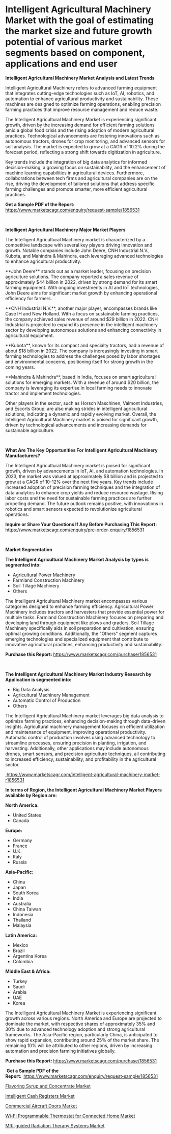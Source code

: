 <p><h1>Intelligent Agricultural Machinery Market with the goal of estimating the market size and future growth potential of various market segments based on component, applications and end user</h1></p><p><strong>Intelligent Agricultural Machinery Market Analysis and Latest Trends</strong></p>
<p><p>Intelligent Agricultural Machinery refers to advanced farming equipment that integrates cutting-edge technologies such as IoT, AI, robotics, and automation to enhance agricultural productivity and sustainability. These machines are designed to optimize farming operations, enabling precision farming practices that improve resource management and reduce waste.</p><p>The Intelligent Agricultural Machinery Market is experiencing significant growth, driven by the increasing demand for efficient farming solutions amid a global food crisis and the rising adoption of modern agricultural practices. Technological advancements are fostering innovations such as autonomous tractors, drones for crop monitoring, and advanced sensors for soil analysis. The market is expected to grow at a CAGR of 10.2% during the forecast period, reflecting a strong shift towards digitization in agriculture.</p><p>Key trends include the integration of big data analytics for informed decision-making, a growing focus on sustainability, and the enhancement of machine learning capabilities in agricultural devices. Furthermore, collaborations between tech firms and agricultural companies are on the rise, driving the development of tailored solutions that address specific farming challenges and promote smarter, more efficient agricultural practices.</p></p>
<p><strong>Get a Sample PDF of the Report:&nbsp;</strong> <a href="https://www.marketscagr.com/enquiry/request-sample/1856531?utm_campaign=1901&utm_medium=2&utm_source=Github&utm_content=ia&utm_term=08012025&utm_id=intelligent-agricultural-machinery">https://www.marketscagr.com/enquiry/request-sample/1856531</a></p>
<p>&nbsp;</p>
<p><strong>Intelligent Agricultural Machinery Major Market Players</strong></p>
<p><p>The Intelligent Agricultural Machinery market is characterized by a competitive landscape with several key players driving innovation and growth. Notable companies include John Deere, CNH Industrial N.V., Kubota, and Mahindra & Mahindra, each leveraging advanced technologies to enhance agricultural productivity.</p><p>**John Deere** stands out as a market leader, focusing on precision agriculture solutions. The company reported a sales revenue of approximately $44 billion in 2022, driven by strong demand for its smart farming equipment. With ongoing investments in AI and IoT technologies, John Deere aims for significant market growth by enhancing operational efficiency for farmers.</p><p>**CNH Industrial N.V.**, another major player, encompasses brands like Case IH and New Holland. With a focus on sustainable farming practices, the company achieved sales revenue of around $29 billion in 2022. CNH Industrial is projected to expand its presence in the intelligent machinery sector by developing autonomous solutions and enhancing connectivity in agricultural equipment.</p><p>**Kubota**, known for its compact and specialty tractors, had a revenue of about $18 billion in 2022. The company is increasingly investing in smart farming technologies to address the challenges posed by labor shortages and environmental concerns, positioning itself for strong growth in the coming years.</p><p>**Mahindra & Mahindra**, based in India, focuses on smart agricultural solutions for emerging markets. With a revenue of around $20 billion, the company is leveraging its expertise in local farming needs to innovate tractor and implement technologies. </p><p>Other players in the sector, such as Horsch Maschinen, Valmont Industries, and Escorts Group, are also making strides in intelligent agricultural solutions, indicating a dynamic and rapidly evolving market. Overall, the Intelligent Agricultural Machinery market is poised for significant growth, driven by technological advancements and increasing demands for sustainable agriculture.</p></p>
<p>&nbsp;</p>
<p><strong>What Are The Key Opportunities For Intelligent Agricultural Machinery Manufacturers?</strong></p>
<p><p>The Intelligent Agricultural Machinery market is poised for significant growth, driven by advancements in IoT, AI, and automation technologies. In 2023, the market was valued at approximately $8 billion and is projected to grow at a CAGR of 10-12% over the next five years. Key trends include increased adoption of precision farming techniques and the integration of data analytics to enhance crop yields and reduce resource wastage. Rising labor costs and the need for sustainable farming practices are further propelling demand. The future outlook remains positive, with innovations in robotics and smart sensors expected to revolutionize agricultural operations.</p></p>
<p><strong>Inquire or Share Your Questions If Any Before Purchasing This Report:</strong> <a href="https://www.marketscagr.com/enquiry/pre-order-enquiry/1856531?utm_campaign=1901&utm_medium=2&utm_source=Github&utm_content=ia&utm_term=08012025&utm_id=intelligent-agricultural-machinery">https://www.marketscagr.com/enquiry/pre-order-enquiry/1856531</a></p>
<p>&nbsp;</p>
<p><strong>Market Segmentation</strong></p>
<p><strong>The Intelligent Agricultural Machinery Market Analysis by types is segmented into:</strong></p>
<p><ul><li>Agricultural Power Machinery</li><li>Farmland Construction Machinery</li><li>Soil Tillage Machinery</li><li>Others</li></ul></p>
<p><p>The Intelligent Agricultural Machinery market encompasses various categories designed to enhance farming efficiency. Agricultural Power Machinery includes tractors and harvesters that provide essential power for multiple tasks. Farmland Construction Machinery focuses on preparing and developing land through equipment like plows and graders. Soil Tillage Machinery specifically aids in soil preparation and cultivation, ensuring optimal growing conditions. Additionally, the "Others" segment captures emerging technologies and specialized equipment that contribute to innovative agricultural practices, enhancing productivity and sustainability.</p></p>
<p><strong>Purchase this Report:&nbsp;</strong><a href="https://www.marketscagr.com/purchase/1856531?utm_campaign=1901&utm_medium=2&utm_source=Github&utm_content=ia&utm_term=08012025&utm_id=intelligent-agricultural-machinery">https://www.marketscagr.com/purchase/1856531</a></p>
<p>&nbsp;</p>
<p><strong>The Intelligent Agricultural Machinery Market Industry Research by Application is segmented into:</strong></p>
<p><ul><li>Big Data Analysis</li><li>Agricultural Machinery Management</li><li>Automatic Control of Production</li><li>Others</li></ul></p>
<p><p>The Intelligent Agricultural Machinery market leverages big data analysis to optimize farming practices, enhancing decision-making through data-driven insights. Agricultural machinery management focuses on efficient utilization and maintenance of equipment, improving operational productivity. Automatic control of production involves using advanced technology to streamline processes, ensuring precision in planting, irrigation, and harvesting. Additionally, other applications may include autonomous drones, smart sensors, and precision agriculture techniques, all contributing to increased efficiency, sustainability, and profitability in the agricultural sector.</p></p>
<p><a href="https://www.marketscagr.com/intelligent-agricultural-machinery-market-r1856531?utm_campaign=1901&utm_medium=2&utm_source=Github&utm_content=ia&utm_term=08012025&utm_id=intelligent-agricultural-machinery">&nbsp;https://www.marketscagr.com/intelligent-agricultural-machinery-market-r1856531</a></p>
<p><strong>In terms of Region, the Intelligent Agricultural Machinery Market Players available by Region are:</strong></p>
<p>
    <p> <strong> North America: </strong>
        <ul>
            <li>United States</li>
            <li>Canada</li>
        </ul>
        </p> 
    <p> <strong> Europe: </strong>
        <ul>
            <li>Germany</li>
            <li>France</li>
            <li>U.K.</li>
            <li>Italy</li>
            <li>Russia</li>
        </ul>
        </p> 
    <p> <strong> Asia-Pacific: </strong>
        <ul>
            <li>China</li>
            <li>Japan</li>
            <li>South Korea</li>
            <li>India</li>
            <li>Australia</li>
            <li>China Taiwan</li>
            <li>Indonesia</li>
            <li>Thailand</li>
            <li>Malaysia</li>
        </ul>
        </p> 
    <p> <strong> Latin America: </strong>
        <ul>
            <li>Mexico</li>
            <li>Brazil</li>
            <li>Argentina Korea</li>
            <li>Colombia</li>
        </ul>
        </p> 
    <p> <strong> Middle East & Africa: </strong>
        <ul>
            <li>Turkey</li>
            <li>Saudi</li>
            <li>Arabia</li>
            <li>UAE</li>
            <li>Korea</li>
        </ul>
    </p>
    </p>
<p><p>The Intelligent Agricultural Machinery Market is experiencing significant growth across various regions. North America and Europe are projected to dominate the market, with respective shares of approximately 35% and 30% due to advanced technology adoption and strong agricultural frameworks. The Asia-Pacific region, particularly China, is anticipated to show rapid expansion, contributing around 25% of the market share. The remaining 10% will be attributed to other regions, driven by increasing automation and precision farming initiatives globally.</p></p>
<p><strong>Purchase this Report: </strong><a href="https://www.marketscagr.com/purchase/1856531?utm_campaign=1901&utm_medium=2&utm_source=Github&utm_content=ia&utm_term=08012025&utm_id=intelligent-agricultural-machinery">https://www.marketscagr.com/purchase/1856531</a></p>
<p>&nbsp;<strong>Get a Sample PDF of the Report:&nbsp;&nbsp;</strong><a href="https://www.marketscagr.com/enquiry/request-sample/1856531?utm_campaign=1901&utm_medium=2&utm_source=Github&utm_content=ia&utm_term=08012025&utm_id=intelligent-agricultural-machinery">https://www.marketscagr.com/enquiry/request-sample/1856531</a></p>
<p><strong></strong></p>
<p><p><a href="https://www.linkedin.com/pulse/unveiling-flavoring-syrup-concentrate-market-drivers-projected-kwxcf?utm_campaign=1901&utm_medium=2&utm_source=Github&utm_content=ia&utm_term=08012025&utm_id=intelligent-agricultural-machinery">Flavoring Syrup and Concentrate Market</a></p><p><a href="https://www.linkedin.com/pulse/exploring-potential-intelligent-cash-registers-marketthe-wurxf?utm_campaign=1901&utm_medium=2&utm_source=Github&utm_content=ia&utm_term=08012025&utm_id=intelligent-agricultural-machinery">Intelligent Cash Registers Market</a></p><p><a href="https://www.linkedin.com/pulse/emerging-technologies-reshaping-commercial-aircraft-doors-market-ui7fe?utm_campaign=1901&utm_medium=2&utm_source=Github&utm_content=ia&utm_term=08012025&utm_id=intelligent-agricultural-machinery">Commercial Aircraft Doors Market</a></p><p><a href="https://www.linkedin.com/pulse/wi-fi-programmable-thermostat-connected-home-market-size-r52he?utm_campaign=1901&utm_medium=2&utm_source=Github&utm_content=ia&utm_term=08012025&utm_id=intelligent-agricultural-machinery">Wi-Fi Programmable Thermostat for Connected Home Market</a></p><p><a href="https://www.linkedin.com/pulse/mri-guided-radiation-therapy-systems-market-size-forecast-2025-2032-p4kme?utm_campaign=1901&utm_medium=2&utm_source=Github&utm_content=ia&utm_term=08012025&utm_id=intelligent-agricultural-machinery">MRI-guided Radiation Therapy Systems Market</a></p></p>